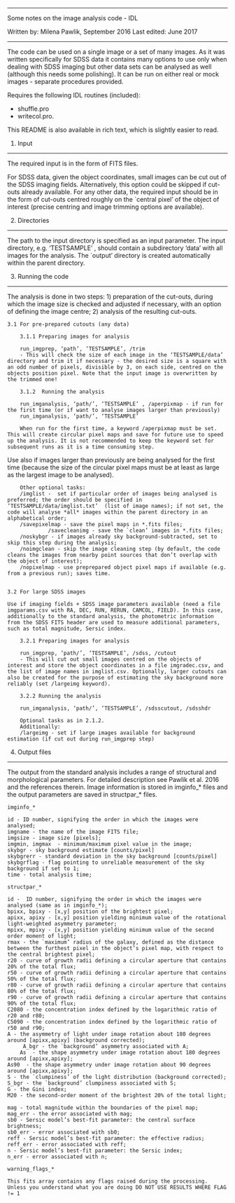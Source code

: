 **************************************************************
Some notes on the image analysis code - IDL

Written by: Milena Pawlik, September 2016
Last edited: June 2017
**************************************************************

The code can be used on a single image or a set of many images. As it was written specifically for SDSS data it contains many options to use only when dealing with SDSS imaging but other data sets can be analysed as well (although this needs some polishing). It can be run on either real or mock images - separate procedures provided.

Requires the following IDL routines (included):
- shuffle.pro
- writecol.pro.

This README is also available in rich text, which is slightly easier to read. 

1. Input
------
The required input is in the form of FITS files.

For SDSS data, given the object coordinates, small images can be cut out of the SDSS imaging fields. Alternatively, this option could be skipped if cut-outs already available. For any other data, the required input should be in the form of cut-outs centred roughly on the `central pixel’ of the object of interest (precise centring and image trimming options are available).

2. Directories
-----------
The path to the input directory is specified as an input parameter. The input directory, e.g. ‘TESTSAMPLE’ , should contain a subdirectory ‘data’  with all images for the analysis. The `output’ directory is created automatically within the parent directory.  

3. Running the code
----------------
The analysis is done in two steps: 1) preparation of the cut-outs, during which the image size is checked and adjusted if necessary, with an option of defining the image centre; 2) analysis of the resulting cut-outs. 

	3.1 For pre-prepared cutouts (any data)

		3.1.1 Preparing images for analysis 
	
		run_imgprep, ‘path’, ‘TESTSAMPLE’, /trim 
		- This will check the size of each image in the ‘TESTSAMPLE/data’ directory and trim it if necessary - the desired size is a square with an odd number of pixels, divisible by 3, on each side, centred on the objects position pixel. Note that the input image is overwritten by the trimmed one!

		3.1.2  Running the analysis
		
		run_imganalysis, ‘path/’, ‘TESTSAMPLE’ , /aperpixmap - if run for the first time (or if want to analyse images larger than previously)
		run_imganalysis, ‘path/’, ‘TESTSAMPLE’ 
	
		When run for the first time, a keyword /aperpixmap must be set. This will create circular pixel maps and save for future use to speed up the analysis. It is not recommended to keep the keyword set for subsequent runs as it is a time consuming step.
Use also if images larger than previously are being analysed for the first time (because the size of the circular pixel maps must be at least as large as the largest image to be analysed).

		Other optional tasks:
		/imglist -  set if particular order of images being analysed is preferred; the order should be specified in ‘TESTSAMPLE/data/imglist.txt’  (list of image names); if not set, the code will analyse *all* images within the parent directory in an alphabetical order;
		/savepixelmap - save the pixel maps in *.fits files;
                 /savecleanimg - save the `clean’ images in *.fits files;
		/noskybgr - if images already sky background-subtracted, set to skip this step during the analysis;
		/noimgclean - skip the image cleaning step (by default, the code cleans the images from nearby point sources that don’t overlap with the object of interest);
		/nopixelmap - use preprepared object pixel maps if available (e.g. from a previous run); saves time.


	3.2 For large SDSS images

	Use if imaging fields + SDSS image parameters available (need a file imgparams.csv with RA, DEC, RUN, RERUN, CAMCOL, FIELD). In this case, additionally to the standard analysis, the photometric information from the SDSS FITS header are used to measure additional parameters, such as total magnitude, Sersic index. 

		3.2.1 Preparing images for analysis 

		run_imgprep, ‘path/’, ‘TESTSAMPLE’, /sdss, /cutout
		- This will cut out small images centred on the objects of interest and store the object coordinates in a file imgradec.csv, and the list of image names in imglist.csv. Optionally, larger cutouts can also be created for the purpose of estimating the sky background more reliably (set /largeimg keyword).

		3.2.2 Running the analysis

		run_imganalysis, ‘path/’, ‘TESTSAMPLE’, /sdsscutout, /sdsshdr 
		
		Optional tasks as in 2.1.2.
		Additionally:
		/largeimg - set if large images available for background estimation (if cut out during run_imgprep step)
    
		

4. Output files
-----------
The output from the standard analysis includes a range of structural and morphological parameters. For detailed description see Pawlik et al. 2016 and the references therein.
Image information is stored in imginfo_* files and the output parameters are saved in structpar_* files.

	imginfo_*

	id - ID number, signifying the order in which the images were analysed;
	imgname - the name of the image FITS file;
	imgsize - image size [pixels];
	imgmin, imgmax  - minimum/maximum pixel value in the image;
	skybgr - sky background estimate [counts/pixel]
	skybgrerr - standard deviation in the sky background [counts/pixel]
	skybgrflag - flag pointing to unreliable measurement of the sky background if set to 1;
	time - total analysis time;

	structpar_*

	id -  ID number, signifying the order in which the images were analysed (same as in imginfo_*);
	bpixx, bpixy - [x,y] position of the brightest pixel;
	apixx, apixy - [x,y] position yielding minimum value of the rotational light-weighted asymmetry parameter;
	mpixx, mpixy - [x,y] position yielding minimum value of the second order moment of light;
	rmax - the `maximum’ radius of the galaxy, defined as the distance between the furthest pixel in the object’s pixel map, with respect to the central brightest pixel;
	r20 - curve of growth radii defining a circular aperture that contains 20% of the total flux;
	r50 - curve of growth radii defining a circular aperture that contains 50% of the total flux;
	r80 - curve of growth radii defining a circular aperture that contains 80% of the total flux;
	r90 - curve of growth radii defining a circular aperture that contains 90% of the total flux;
	C2080 - the concentration index defined by the logarithmic ratio of  r20 and r80;
	C5090 - the concentration index defined by the logarithmic ratio of  r50 and r90;
	A - the asymmetry of light under image rotation about 180 degrees around [apixx,apixy] (background corrected);
         A_bgr - the `background’ asymmetry associated with A;
        As  - the shape asymmetry under image rotation about 180 degrees around [apixx,apixy];
	As90  - the shape asymmetry under image rotation about 90 degrees around [apixx,apixy];
	S - the `clumpiness’ of the light distribution (background corrected);
	S_bgr - the `background’ clumpiness associated with S;
	G - the Gini index;
	M20 - the second-order moment of the brightest 20% of the total light;

	mag - total magnitude within the boundaries of the pixel map;
	mag_err - the error associated with mag;
	sb0 - Sersic model’s best-fit parameter: the central surface brightness;
	sb0_err - error associated with sb0;
	reff - Sersic model’s best-fit parameter: the effective radius;
	reff_err - error associated with reff;
	n - Sersic model’s best-fit parameter: the Sersic index;
	n_err - error associated with n;

	warning_flags_*

	This fits array contains any flags raised during the processing. Unless you understand what you are doing DO NOT USE RESULTS WHERE FLAG != 1


	
	
